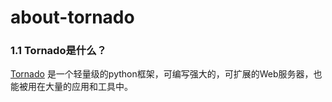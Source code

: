 # about-tornado

### 1.1 Tornado是什么？
[Tornado](http://www.tornadoweb.org) 是一个轻量级的python框架，可编写强大的，可扩展的Web服务器，也能被用在大量的应用和工具中。

